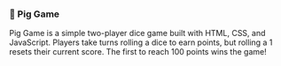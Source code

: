 ### 🎲 Pig Game

Pig Game is a simple two-player dice game built with HTML, CSS, and JavaScript. Players take turns rolling a dice to earn points, but rolling a 1 resets their current score. The first to reach 100 points wins the game!
